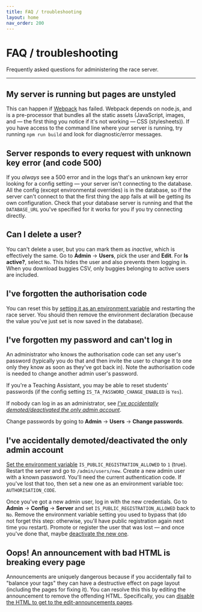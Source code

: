 ```yaml
---
title: FAQ / troubleshooting
layout: home
nav_order: 200
---
```


# FAQ / troubleshooting

Frequently asked questions for administering the race server.

---

## My server is running but pages are unstyled

This can happen if [Webpack](https://webpack.js.org) has failed. Webpack
depends on node.js, and is a pre-processor that bundles all the static assets
(JavaScript, images, and — the first thing you notice if it's not working — CSS
(stylesheets)). If you have access to the command line where your server is
running, try running `npm run build` and look for diagnostic/error messages.


## Server responds to every request with unknown key error (and code 500)

If you _always_ see a 500 error and in the logs that's an unknown key error
looking for a config setting — your server isn't connecting to the database.
All the config (except environmental overrides) is in the database, so if
the server can't connect to that the first thing the app fails at will be
getting its own configuration. Check that your database server is running and
that the `DATABASE_URL` you've specified for it works for you if you try
connecting directly.


## Can I delete a user?

You can't delete a user, but you can mark them as _inactive_, which is
effectively the same. Go to **Admin** → **Users**, pick the user and **Edit**.
For **Is active?**, select `No`. This hides the user and also prevents them
logging in. When you download buggies CSV, only buggies belonging to active
users are included.


## I've forgotten the authorisation code

You can reset this by [setting it as an environment variable](customising/env)
and restarting the race server. You should then remove the environment
declaration (because the value you've just set is now saved in the database).


## I've forgotten my password and can't log in

An administrator who knows the authorisation code can set any user's password
(typically you do that and then invite the user to change it to one only they
know as soon as they've got back in). Note the authorisation code is needed to
change another admin user's password.

If you're a Teaching Assistant, you may be able to reset students' passwords
(if the config setting `IS_TA_PASSWORD_CHANGE_ENABLED` is `Yes`).

If nobody can log in as an administrator, see
_[I’ve accidentally demoted/deactivated the only admin account](#ive-accidentally-demoteddeactivated-the-only-admin-account)_.

Change passwords by going to **Admin** → **Users** → **Change passwords**.


## I've accidentally demoted/deactivated the only admin account

[Set the environment variable](customising/env) `IS_PUBLIC_REGISTRATION_ALLOWED`
to `1` (true). Restart the server and go to `/admin/users/new`. Create a new
admin user with a known password. You'll need the current authentication code.
If you've lost that too, then set a new one as an environment variable too:
`AUTHORISATION_CODE`.

Once you've got a new admin user, log in with the new credentials. Go to
**Admin** → **Config** → **Server** and set `IS_PUBLIC_REGISTRATION_ALLOWED`
back to `No`. Remove the environment variable setting you used to bypass that
(do not forget this step: otherwise, you'll have public registration again next
time you restart). Promote or register the user that was lost — and once you've
done that, maybe [deactivate the new one](#can-i-delete-a-user).


## Oops! An announcement with bad HTML is breaking every page

Announcements are uniquely dangerous because if you accidentally fail to
"balance your tags" they can have a destructive effect on page layout
(including the pages for fixing it). You can resolve this this by editing the
announcement to remove the offending HTML. Specifically, you can
[disable the HTML to get to the edit-announcements pages](running/announcements.html#recovering-from-an-announcement-with-critically-broken-html).
